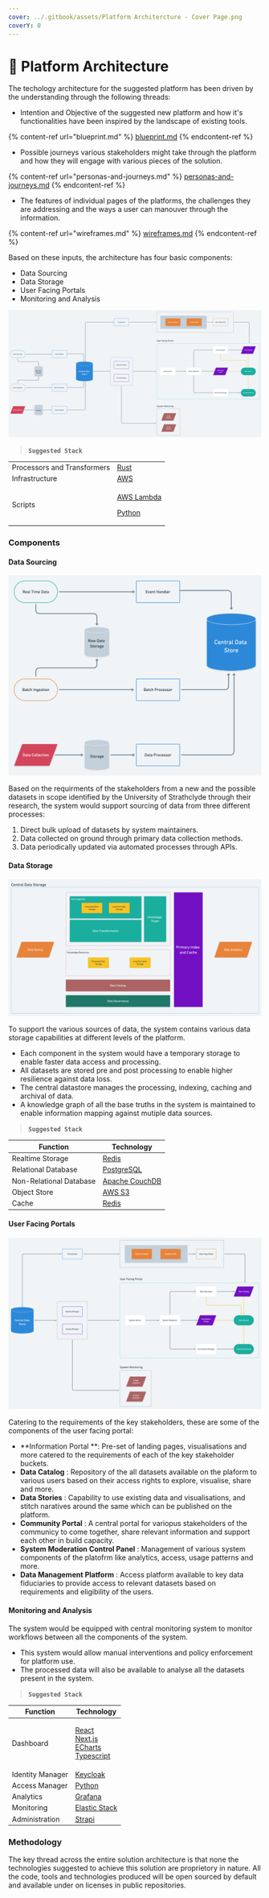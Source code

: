 ```yaml
---
cover: ../.gitbook/assets/Platform Architercture - Cover Page.png
coverY: 0
---
```


# 🔩 Platform Architecture

The techology architecture for the suggested platform has been driven by the understanding through the following threads:

* Intention and Objective of the suggested new platform and how it's functionalities have been inspired by the landscape of existing tools.

{% content-ref url="blueprint.md" %}
[blueprint.md](blueprint.md)
{% endcontent-ref %}

* Possible journeys various stakeholders might take through the platform and how they will engage with various pieces of the solution.

{% content-ref url="personas-and-journeys.md" %}
[personas-and-journeys.md](personas-and-journeys.md)
{% endcontent-ref %}

* The features of individual pages of the platforms, the challenges they are addressing and the ways a user can manouver through the information.

{% content-ref url="wireframes.md" %}
[wireframes.md](wireframes.md)
{% endcontent-ref %}

Based on these inputs, the architecture has four basic components:

* Data Sourcing
* Data Storage
* User Facing Portals
* Monitoring and Analysis

![Architecture](../.gitbook/assets/platform-architecture.png)

> **`Suggested Stack`**

|                             |                                                                                                                  |
| --------------------------- | ---------------------------------------------------------------------------------------------------------------- |
| Processors and Transformers | [Rust](https://www.rust-lang.org)                                                                                |
| Infrastructure              | [AWS](https://aws.amazon.com)                                                                                    |
| Scripts                     | <p><a href="https://aws.amazon.com/lambda/">AWS Lambda</a></p><p><a href="https://www.python.org">Python</a></p> |

### Components

#### Data Sourcing

![Data Sourcing](../.gitbook/assets/data-source.png)

Based on the requirments of the stakeholders from a new and the possible datasets in scope identified by the University of Strathclyde through their research, the system would support sourcing of data from three different processes:

1. Direct bulk upload of datasets by system maintainers.
2. Data collected on ground through primary data collection methods.
3. Data periodically updated via automated processes through APIs.

#### Data Storage

![Central Data Storage](../.gitbook/assets/central-data-storage.png)

To support the various sources of data, the system contains various data storage capabilities at different levels of the platform.

* Each component in the system would have a temporary storage to enable faster data access and processing.
* All datasets are stored pre and post processing to enable higher resilience against data loss.&#x20;
* The central datastore manages the processing, indexing, caching and archival of data.
* A knowledge graph of all the base truths in the system is maintained to enable information mapping against mutiple data sources.

> **`Suggested Stack`**

| Function                | Technology                                   |
| ----------------------- | -------------------------------------------- |
| Realtime Storage        | [Redis](https://redis.io)                    |
| Relational Database     | [PostgreSQL](https://www.postgresql.org)     |
| Non-Relational Database | [Apache CouchDB](https://couchdb.apache.org) |
| Object Store            | [AWS S3](https://aws.amazon.com/s3/)         |
| Cache                   | [Redis](https://redis.io)                    |

#### User Facing Portals

![User Facing Portal](../.gitbook/assets/user-facing.png)

Catering to the requirements of the key stakeholders, these are some of the components of the user facing portal:

* **Information Portal **: Pre-set of landing pages, visualisations and more catered to the requirements of each of the key stakeholder buckets.
* **Data Catalog** : Repository of the all datasets available on the plaform to various users based on their access rights to explore, visualise, share and more.
* **Data Stories** : Capability to use existing data and visualisations, and stitch naratives around the same which can be published on the platform.
* **Community Portal** : A central portal for variopus stakeholders of the communicy to come together, share relevant information and support each other in build capacity.
* **System Moderation Control Panel** : Management of various system components of the platofrm like analytics, access, usage patterns and more.
* **Data Management Platform** : Access platform available to key data fiduciaries to provide access to relevant datasets based on requirements and eligibility of the users.

#### Monitoring and Analysis

The system would be equipped with central monitoring system to monitor workflows between all the components of the system.&#x20;

* This system would allow manual interventions and policy enforcement for platform use.&#x20;
* The processed data will also be available to analyse all the datasets present in the system.

> **`Suggested Stack`**

| Function         | Technology                                                                                                                                                                                                              |
| ---------------- | ----------------------------------------------------------------------------------------------------------------------------------------------------------------------------------------------------------------------- |
| Dashboard        | <p><a href="https://reactjs.org">React</a><br><a href="https://nextjs.org">Next.js</a><br><a href="https://echarts.apache.org/en/index.html">ECharts</a><br><a href="https://www.typescriptlang.org">Typescript</a></p> |
| Identity Manager | [Keycloak](https://www.keycloak.org)                                                                                                                                                                                    |
| Access Manager   | [Python](https://www.python.org)                                                                                                                                                                                        |
| Analytics        | [Grafana](https://grafana.com)                                                                                                                                                                                          |
| Monitoring       | [Elastic Stack](https://www.elastic.co/what-is/elk-stack)                                                                                                                                                               |
| Administration   | [Strapi](https://strapi.io)                                                                                                                                                                                             |

### Methodology

The key thread across the entire solution architecture is that none the technologies suggested to achieve this solution are proprietory in nature. All the code, tools and technologies produced will be open sourced by default and available under on licenses in public repositories.
